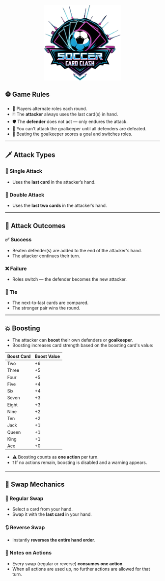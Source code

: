 <img src="../images/data/logo/logoCut.png" alt="Description" width="250" style="display: block; margin: 0 auto;" />


## ⚽ Game Rules

- 🔄 Players alternate roles each round.
- 🃏 The **attacker** always uses the last card(s) in hand.
- 🛡️ The **defender** does not act — only endures the attack.
- 🚫 You can't attack the goalkeeper until all defenders are defeated.
- 🥅 Beating the goalkeeper scores a goal and switches roles.

---

## 🗡️ Attack Types

### 🔹 Single Attack
- Uses the **last card** in the attacker’s hand.

### 🔸 Double Attack
- Uses the **last two cards** in the attacker’s hand.

---

## 🎯 Attack Outcomes

### ✅ Success
- Beaten defender(s) are added to the end of the attacker's hand.
- The attacker continues their turn.

### ❌ Failure
- Roles switch — the defender becomes the new attacker.

### 🤝 Tie
- The next-to-last cards are compared.
- The stronger pair wins the round.

---

## 💥 Boosting

- The attacker can **boost** their own defenders or **goalkeeper**.
- Boosting increases card strength based on the boosting card's value:

| Boost Card | Boost Value |
|------------|-------------|
| Two        | +6          |
| Three      | +5          |
| Four       | +5          |
| Five       | +4          |
| Six        | +4          |
| Seven      | +3          |
| Eight      | +3          |
| Nine       | +2          |
| Ten        | +2          |
| Jack       | +1          |
| Queen      | +1          |
| King       | +1          |
| Ace        | +0          |

- ⚠️ Boosting counts as **one action** per turn.
- ❗ If no actions remain, boosting is disabled and a warning appears.

---

## 🔄 Swap Mechanics

### 🔁 Regular Swap
- Select a card from your hand.
- Swap it with the **last card** in your hand.

### 🔃 Reverse Swap
- Instantly **reverses the entire hand order**.

### 📌 Notes on Actions
- Every swap (regular or reverse) **consumes one action**.
- When all actions are used up, no further actions are allowed for that turn.
